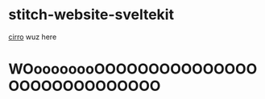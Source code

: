 # stitch-website-sveltekit

[cirro](https://github.com/cirroskais) wuz here

# WOoooooooOOOOOOOOOOOOOOOOOOOOOOOOOOOOO
